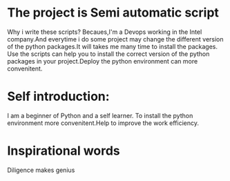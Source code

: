 # The project is Semi automatic script
Why i write these scripts?
Becaues,I'm a Devops working in the Intel company.And everytime i do some project may change the different version of the python packages.It will takes me many time to install the packages.
Use the scripts can help you to install the correct version of the python packages in your project.Deploy the python environment can more convenitent.
# Self introduction:
I am a beginner of Python and a self learner.
To install the python environment more convenitent.Help to improve the work efficiency.
# Inspirational words
Diligence makes genius

